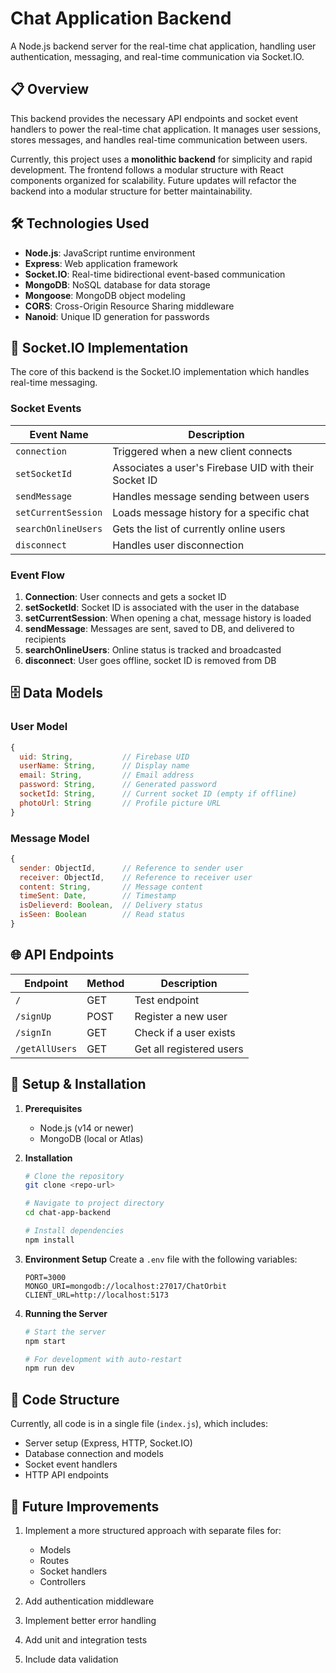 # Chat Application Backend

A Node.js backend server for the real-time chat application, handling user authentication, messaging, and real-time communication via Socket.IO.

## 📋 Overview

This backend provides the necessary API endpoints and socket event handlers to power the real-time chat application. It manages user sessions, stores messages, and handles real-time communication between users.

Currently, this project uses a **monolithic backend** for simplicity and rapid development. The frontend follows a modular structure with React components organized for scalability. Future updates will refactor the backend into a modular structure for better maintainability.

## 🛠️ Technologies Used

- **Node.js**: JavaScript runtime environment
- **Express**: Web application framework
- **Socket.IO**: Real-time bidirectional event-based communication
- **MongoDB**: NoSQL database for data storage
- **Mongoose**: MongoDB object modeling
- **CORS**: Cross-Origin Resource Sharing middleware
- **Nanoid**: Unique ID generation for passwords

## 🔌 Socket.IO Implementation

The core of this backend is the Socket.IO implementation which handles real-time messaging.

### Socket Events

| Event Name          | Description                                           |
| ------------------- | ----------------------------------------------------- |
| `connection`        | Triggered when a new client connects                  |
| `setSocketId`       | Associates a user's Firebase UID with their Socket ID |
| `sendMessage`       | Handles message sending between users                 |
| `setCurrentSession` | Loads message history for a specific chat             |
| `searchOnlineUsers` | Gets the list of currently online users               |
| `disconnect`        | Handles user disconnection                            |

### Event Flow

1. **Connection**: User connects and gets a socket ID
2. **setSocketId**: Socket ID is associated with the user in the database
3. **setCurrentSession**: When opening a chat, message history is loaded
4. **sendMessage**: Messages are sent, saved to DB, and delivered to recipients
5. **searchOnlineUsers**: Online status is tracked and broadcasted
6. **disconnect**: User goes offline, socket ID is removed from DB

## 🗄️ Data Models

### User Model

```javascript
{
  uid: String,           // Firebase UID
  userName: String,      // Display name
  email: String,         // Email address
  password: String,      // Generated password
  socketId: String,      // Current socket ID (empty if offline)
  photoUrl: String       // Profile picture URL
}
```

### Message Model

```javascript
{
  sender: ObjectId,      // Reference to sender user
  receiver: ObjectId,    // Reference to receiver user
  content: String,       // Message content
  timeSent: Date,        // Timestamp
  isDelieverd: Boolean,  // Delivery status
  isSeen: Boolean        // Read status
}
```

## 🌐 API Endpoints

| Endpoint       | Method | Description              |
| -------------- | ------ | ------------------------ |
| `/`            | GET    | Test endpoint            |
| `/signUp`      | POST   | Register a new user      |
| `/signIn`      | GET    | Check if a user exists   |
| `/getAllUsers` | GET    | Get all registered users |

## 🚀 Setup & Installation

1. **Prerequisites**

   - Node.js (v14 or newer)
   - MongoDB (local or Atlas)

2. **Installation**

   ```bash
   # Clone the repository
   git clone <repo-url>

   # Navigate to project directory
   cd chat-app-backend

   # Install dependencies
   npm install
   ```

3. **Environment Setup**
   Create a `.env` file with the following variables:

   ```
   PORT=3000
   MONGO_URI=mongodb://localhost:27017/ChatOrbit
   CLIENT_URL=http://localhost:5173
   ```

4. **Running the Server**

   ```bash
   # Start the server
   npm start

   # For development with auto-restart
   npm run dev
   ```

## 📝 Code Structure

Currently, all code is in a single file (`index.js`), which includes:

- Server setup (Express, HTTP, Socket.IO)
- Database connection and models
- Socket event handlers
- HTTP API endpoints

## 🔮 Future Improvements

1. Implement a more structured approach with separate files for:

   - Models
   - Routes
   - Socket handlers
   - Controllers

2. Add authentication middleware
3. Implement better error handling
4. Add unit and integration tests
5. Include data validation
